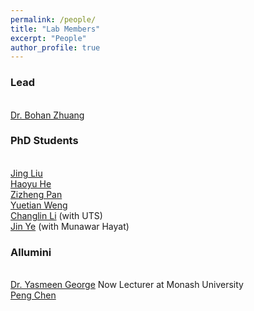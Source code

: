 ```yaml
---
permalink: /people/
title: "Lab Members"
excerpt: "People"
author_profile: true
---
```


### Lead
<br><a href="https://bohanzhuang.github.io/">Dr. Bohan Zhuang</a>

### PhD Students
<br><a href="https://www.jing-liu.com/">Jing Liu</a>
<br><a href="https://scholar.google.com/citations?user=aU1zMhUAAAAJ&hl=en">Haoyu He</a>
<br><a href="https://scholar.google.com.au/citations?user=w_VMopoAAAAJ&hl=en">Zizheng Pan</a>
<br><a href="https://www.linkedin.com/in/yuetian-weng-b2a077199/?originalSubdomain=au">Yuetian Weng</a>
<br><a href="https://scholar.google.com/citations?user=RLAgwBkAAAAJ&hl=en">Changlin Li</a> (with UTS)
<br><a href="https://yejin0111.github.io/">Jin Ye</a> (with Munawar Hayat)


### Allumini
<br><a href="https://scholar.google.com/citations?user=URHQRGwAAAAJ&hl=en">Dr. Yasmeen George</a>  Now Lecturer at Monash University
<br><a href="https://scholar.google.com/citations?user=Hoh9p_kAAAAJ&hl=en">Peng Chen</a>

